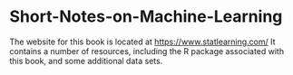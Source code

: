 # Short-Notes-on-Machine-Learning

The website for this book is located at https://www.statlearning.com/
It contains a number of resources, including the R package associated with
this book, and some additional data sets.

